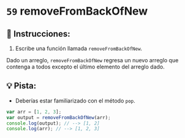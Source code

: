 # `59` removeFromBackOfNew

## 📝 Instrucciones:

1. Escribe una función llamada `removeFromBackOfNew`.

Dado un arreglo, `removeFromBackOfNew` regresa un nuevo arreglo que contenga a todos excepto el último elemento del arreglo dado.

## 💡 Pista:

+ Deberías estar familiarizado con el método `pop`.

```Javascript
var arr = [1, 2, 3];
var output = removeFromBackOfNew(arr);
console.log(output); // --> [1, 2]
console.log(arr); // --> [1, 2, 3]
```
